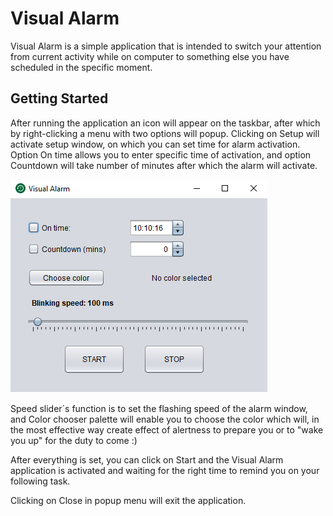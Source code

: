 # Visual Alarm

Visual Alarm is a simple application that is intended to switch your attention from current activity while on computer to something else you have scheduled in the specific moment.   

## Getting Started

After running the application an icon will appear on the taskbar, after which by right-clicking a menu with two options will popup. Clicking on Setup will activate setup window, on which you can set time for alarm activation. Option On time allows you to enter specific time of activation, and option Countdown will take number of minutes after which the alarm will activate.

![Visual Alarm](https://github.com/Ridvan101/VisualAlarm/blob/master/Visual_Alarm.png)

Speed slider´s function is to set the flashing speed of the alarm window, and Color chooser palette will enable you to choose the color which will, in the most effective way create effect of alertness to prepare you or to "wake you up" for the duty to come :)

After everything is set, you can click on Start and the Visual Alarm application is activated and waiting for the right time to remind you on your following task.

Clicking on Close in popup menu will exit the application.
